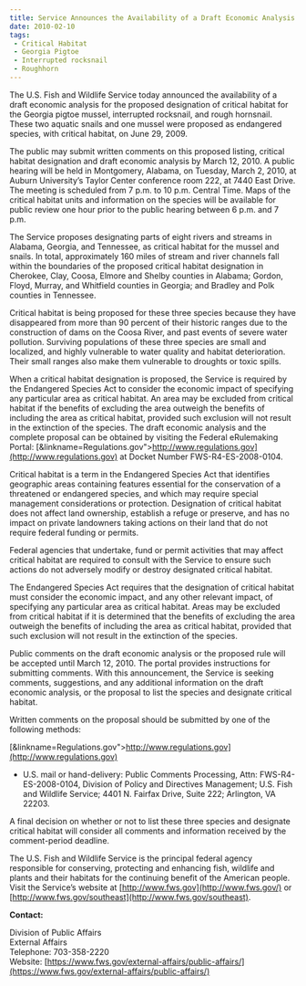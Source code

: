 ```yaml
---
title: Service Announces the Availability of a Draft Economic Analysis for Proposed Designation of Critical Habitat for the Georgia Pigtoe Mussel, Interrupted Rocksnail, and Roughhorn
date: 2010-02-10
tags:
 - Critical Habitat
 - Georgia Pigtoe
 - Interrupted rocksnail
 - Roughhorn
---
```


The U.S. Fish and Wildlife Service today announced the availability of a draft economic analysis for the proposed designation of critical habitat for the Georgia pigtoe mussel, interrupted rocksnail, and rough hornsnail. These two aquatic snails and one mussel were proposed as endangered species, with critical habitat, on June 29, 2009.

The public may submit written comments on this proposed listing, critical habitat designation and draft economic analysis by March 12, 2010\. A public hearing will be held in Montgomery, Alabama, on Tuesday, March 2, 2010, at Auburn University’s Taylor Center conference room 222, at 7440 East Drive. The meeting is scheduled from 7 p.m. to 10 p.m. Central Time. Maps of the critical habitat units and information on the species will be available for public review one hour prior to the public hearing between 6 p.m. and 7 p.m.

The Service proposes designating parts of eight rivers and streams in Alabama, Georgia, and Tennessee, as critical habitat for the mussel and snails. In total, approximately 160 miles of stream and river channels fall within the boundaries of the proposed critical habitat designation in Cherokee, Clay, Coosa, Elmore and Shelby counties in Alabama; Gordon, Floyd, Murray, and Whitfield counties in Georgia; and Bradley and Polk counties in Tennessee.

Critical habitat is being proposed for these three species because they have disappeared from more than 90 percent of their historic ranges due to the construction of dams on the Coosa River, and past events of severe water pollution. Surviving populations of these three species are small and localized, and highly vulnerable to water quality and habitat deterioration. Their small ranges also make them vulnerable to droughts or toxic spills.

When a critical habitat designation is proposed, the Service is required by the Endangered Species Act to consider the economic impact of specifying any particular area as critical habitat. An area may be excluded from critical habitat if the benefits of excluding the area outweigh the benefits of including the area as critical habitat, provided such exclusion will not result in the extinction of the species. The draft economic analysis and the complete proposal can be obtained by visiting the Federal eRulemaking Portal: [&linkname=Regulations.gov">http://www.regulations.gov](http://www.regulations.gov) at Docket Number FWS-R4-ES-2008-0104.

Critical habitat is a term in the Endangered Species Act that identifies geographic areas containing features essential for the conservation of a threatened or endangered species, and which may require special management considerations or protection. Designation of critical habitat does not affect land ownership, establish a refuge or preserve, and has no impact on private landowners taking actions on their land that do not require federal funding or permits.

Federal agencies that undertake, fund or permit activities that may affect critical habitat are required to consult with the Service to ensure such actions do not adversely modify or destroy designated critical habitat.

The Endangered Species Act requires that the designation of critical habitat must consider the economic impact, and any other relevant impact, of specifying any particular area as critical habitat. Areas may be excluded from critical habitat if it is determined that the benefits of excluding the area outweigh the benefits of including the area as critical habitat, provided that such exclusion will not result in the extinction of the species.

Public comments on the draft economic analysis or the proposed rule will be accepted until March 12, 2010\. The portal provides instructions for submitting comments. With this announcement, the Service is seeking comments, suggestions, and any additional information on the draft economic analysis, or the proposal to list the species and designate critical habitat.

Written comments on the proposal should be submitted by one of the following methods:

[&linkname=Regulations.gov">http://www.regulations.gov](http://www.regulations.gov)

*   U.S. mail or hand-delivery: Public Comments Processing, Attn: FWS-R4-ES-2008-0104, Division of Policy and Directives Management; U.S. Fish and Wildlife Service; 4401 N. Fairfax Drive, Suite 222; Arlington, VA 22203.

A final decision on whether or not to list these three species and designate critical habitat will consider all comments and information received by the comment-period deadline.

The U.S. Fish and Wildlife Service is the principal federal agency responsible for conserving, protecting and enhancing fish, wildlife and plants and their habitats for the continuing benefit of the American people. Visit the Service’s website at [http://www.fws.gov](http://www.fws.gov/) or [http://www.fws.gov/southeast](http://www.fws.gov/southeast).

**Contact:**

Division of Public Affairs  
External Affairs  
Telephone: 703-358-2220  
Website: [https://www.fws.gov/external-affairs/public-affairs/](https://www.fws.gov/external-affairs/public-affairs/)
